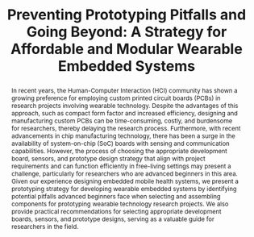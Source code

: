 ---
number: 1
title: "Preventing Prototyping Pitfalls and Going Beyond: A Strategy for Affordable and Modular Wearable Embedded Systems"

author0_name: Glenn Fernandes
author0_affiliation: Northwestern University

author1_name: Mahdi Pedram
author1_affiliation: Northwestern University

author2_name: Nabil Alshurafa
author2_affiliation: Northwestern University


abstract: "In recent years, the Human-Computer Interaction (HCI) community has shown a growing preference for employing custom printed circuit boards (PCBs) in research projects involving wearable technology. Despite the advantages of this approach, such as compact form factor and increased efficiency, designing and manufacturing custom PCBs can be time-consuming, costly, and burdensome for researchers, thereby delaying the research process. Furthermore, with recent advancements in chip manufacturing technology, there has been a surge in the availability of system-on-chip (SoC) boards with sensing and communication capabilities. However, the process of choosing the appropriate development board, sensors, and prototype design strategy that align with project requirements and can function efficiently in free-living settings may present a challenge, particularly for researchers who are advanced beginners in this area. Given our experience designing embedded mobile health systems, we present a prototyping strategy for developing wearable embedded systems by identifying potential pitfalls advanced beginners face when selecting and assembling components for prototyping wearable technology research projects. We also provide practical recommendations for selecting appropriate development boards, sensors, and prototype designs, serving as a valuable guide for researchers in the field."

pdf: 
---